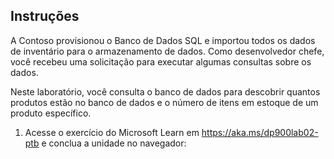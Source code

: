 ﻿---
lab:
    title: 'Laboratório 02: use o SQL para consultar o Banco de Dados SQL do Azure'
    module: 'Módulo 02: explore dados relacionais no Azure'
---

## Instruções
A Contoso provisionou o Banco de Dados SQL e importou todos os dados de inventário para o armazenamento de dados. Como desenvolvedor chefe, você recebeu uma solicitação para executar algumas consultas sobre os dados.

Neste laboratório, você consulta o banco de dados para descobrir quantos produtos estão no banco de dados e o número de itens em estoque de um produto específico.

1.	Acesse o exercício do Microsoft Learn em https://aka.ms/dp900lab02-ptb e conclua a unidade no navegador: 
